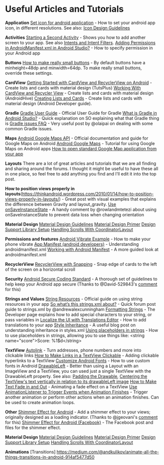 # Useful Articles and Tutorials

**Application**
[Set icon for android application](http://stackoverflow.com/questions/5350624/set-icon-for-android-application) - How to set your android app icon, in different resolutions. See also: [Icon Design Guidelines](https://developer.android.com/guide/practices/ui_guidelines/icon_design.html)

**Activities**
[Starting a Second Activity](https://developer.android.com/training/basics/firstapp/starting-activity.html) - Shows you how to add another screen to your app. See also [Intents and Intent Filters](https://developer.android.com/guide/components/intents-filters.html).
[Adding Permissions in AndroidManifest.xml in Android Studio?](http://stackoverflow.com/questions/16948537/adding-permissions-in-androidmanifest-xml-in-android-studio) - How to specify permission in your Android app

**Buttons**
[How to make really small buttons](http://stackoverflow.com/questions/10258823/how-to-create-really-small-buttons-in-android-from-code) - By default buttons have a minheight=48dp and minwidth=64dp. To make really small buttons, override these settings.

**CardView**
[Getting Started with CardView and RecyclerView on Android](https://code.tutsplus.com/tutorials/getting-started-with-recyclerview-and-cardview-on-android--cms-23465) - Create lists and cards with material design (TutsPlus)
[Working With CardView and Recycler View](http://www.androidhive.info/2016/05/android-working-with-card-view-and-recycler-view/) - Create lists and cards with material design (AndroidHive)
[Creating Lists and Cards](https://developer.android.com/training/material/lists-cards.html) - Create lists and cards with material design (Android Developer guide).
 
**Gradle**
[Gradle User Guide](https://docs.gradle.org/current/userguide/userguide.html) - Official User Guide for Gradle
[What is Gradle in Android Studio?](http://stackoverflow.com/questions/16754643/what-is-gradle-in-android-studio/24828666#24828666) - Quick explanation on SO explaining what that Gradle thing is
[Gradle issues FAQ](https://discussions.udacity.com/t/faq-gradle-issues/211770?source_topic_id=212768) - Very useful post by @olaipai on dealing with some common Gradle issues.
 
**Maps**
[Android Google Maps API](https://developers.google.com/maps/documentation/android-api/start) - Official documentation and guide for Google Maps on Android
[Android Google Maps](https://www.tutorialspoint.com/android/android_google_maps.htm) - Tutorial for using Google Maps on Android apps
[How to open standard Google Map application from your app](http://stackoverflow.com/questions/6205827/how-to-open-standard-google-map-application-from-my-application)

**Layouts**
There are a lot of great articles and tutorials that we are all finding and sharing around the forums. I thought it might be useful to have these all in one place, so feel free to add anything you find and I'll edit it into the top post.

**How to position views properly in layouts**(https://thinkandroid.wordpress.com/2010/01/14/how-to-position-views-properly-in-layouts/) - Great post with visual examples that explains the difference between Gravity and layout_gravity.
[Use onSaveInstanceState](https://discussions.udacity.com/t/score-keeper-app-dice-score/220996/2) - A handy comment by @rowlandmtetezi about using onSaveInstanceState to prevent data loss when changing orientation 

**Material Design**
[Material Design Guidelines](https://material.io/guidelines/)
[Material Design Primer](https://guides.codepath.com/android/material-design-primer)
[Design Support Library Setup](https://guides.codepath.com/android/Design-Support-Library)
[Handling Scrolls With CoordinatorLayout](https://guides.codepath.com/android/Handling-Scrolls-with-CoordinatorLayout)

**Permissions and features**
[Android Vibrate Example](http://programmerguru.com/android-tutorial/android-vibrate-example/) - How to make your phone vibrate
[App Manifest (android developers)](https://developer.android.com/guide/topics/manifest/manifest-intro.html) - Understanding androidmanifest.xml
[Working with Android Manifest](https://developer.xamarin.com/guides/android/advanced_topics/working_with_androidmanifest.xml/) - A more guided look at androidmanifest.xml

**RecyclerView**
[RecyclerView with Snapping](http://www.devexchanges.info/2016/09/android-tip-recyclerview-snapping-with.html) - Snap edge of cards to the left of the screen on a horizontal scroll

**Security**
[Android Secure Coding Standard](https://www.securecoding.cert.org/confluence/display/android/Android+Secure+Coding+Standard) - A thorough set of guidelines to help keep your Android app secure (Thanks to @David-529843's [comment](https://discussions.udacity.com/t/useful-articles-and-tutorials/212768/15?u=tberriman) for this) 

**Strings and Values**
[String Resources](https://developer.android.com/guide/topics/resources/string-resource.html) - Official guide on using string resources in your app
[So what’s this strings.xml about?](https://discussions.udacity.com/t/so-whats-this-strings-xml-about/213493) - Quick forum post guide to strings.xml by @andrewalexcunningham 
[Formatting Strings](https://developer.android.com/guide/topics/resources/string-resource.html#FormattingAndStyling) - The Developer page explains how to add special characters to your string, or pass variables in
[Localize the UI with Translations Editor](https://developer.android.com/studio/write/translations-editor.html) - How to add translations to your app
[Style Inheritance](http://kevinpelgrims.com/blog/2012/06/25/android-development-tips-style-inheritance/) - A useful blog post on understanding inheritance in styles.xml
[Using placeholders in strings](http://www.piwai.info/android-string-placeholders) - How to use placeholders in strings, allowing you to use things like: &lt;string name="score"&gt;Score: %1$d&lt;/string&gt;

**TextView**
[Autolink](https://developer.android.com/reference/android/widget/TextView.html#attr_android:autoLink) - Turn addresses, phone numbers and more into clickable links
[How to Make Links in a TextView Clickable](http://stackoverflow.com/questions/2734270/how-do-i-make-links-in-a-textview-clickable) - Adding clickable hyperlinks to a TextView
[Customize Android Fonts](https://code.tutsplus.com/tutorials/quick-tip-customize-android-fonts--mobile-1601) - How to use custom fonts in Android
[DrawableLeft](https://developer.android.com/reference/android/widget/TextView.html#attr_android:drawableLeft) - Better than using a Layout with an ImageView and a TextView, you can used just a single TextView with the DrawableLeft property. See also: [Padding the Drawable](http://stackoverflow.com/questions/3337371/androiddrawableleft-margin-and-or-padding), [Centering the TextView's text vertically in relation to its drawableLeft image](http://stackoverflow.com/questions/9949657/centering-the-textviews-text-vertically-in-relation-to-its-drawableleft-image)
[How to Make Text Fade in and Out](http://stackoverflow.com/questions/8627211/how-to-make-text-fade-in-and-out-in-android) - Animating a fade effect on a TextView
[Use AnimationListener to Trigger Events when Animation Finishes](http://stackoverflow.com/a/7067583) - Trigger another animation or perform other actions when an animation finishes. Can be used to create animation loops.

**Other**
[Shimmer Effect for Android](http://anandbose.github.io/android_shimmereffect.html) - Add a shimmer effect to your views; originally designed as a loading indicator. (Thanks to @jgeovani's [comment](https://discussions.udacity.com/t/quidditch-world-cup-harry-potter-magic-world-score-keeper/220491/5) for this) 
[Shimmer Effect for Android (Facebook)](http://facebook.github.io/shimmer-android/) - The Facebook post and files for the shimmer effect.

**Material Design**
[Material Design Guidelines](https://material.io/guidelines/)
[Material Design Primer](https://guides.codepath.com/android/material-design-primer)
[Design Support Library Setup](https://guides.codepath.com/android/Design-Support-Library)
[Handling Scrolls With CoordinatorLayout](https://guides.codepath.com/android/Handling-Scrolls-with-CoordinatorLayout)

**Animations**
[Transitions] https://medium.com/@andkulikov/animate-all-the-things-transitions-in-android-914af5477d50
